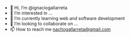 - 👋 Hi, I’m @ignaciogallarreta
- 👀 I’m interested in ...
- 🌱 I’m currently learning web and software development
- 💞️ I’m looking to collaborate on ...
- 📫 How to reach me nachogallarreta@gmail.com

<!---
ignaciogallarreta/ignaciogallarreta is a ✨ special ✨ repository because its `README.md` (this file) appears on your GitHub profile.
You can click the Preview link to take a look at your changes.
--->
